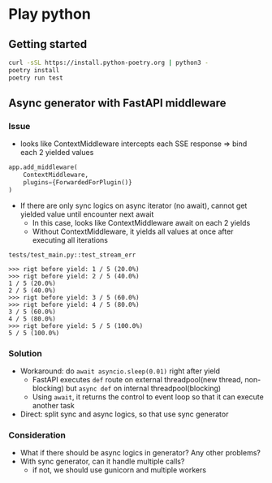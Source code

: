 # Play python

## Getting started

```sh
curl -sSL https://install.python-poetry.org | python3 -
poetry install
poetry run test
```

## Async generator with FastAPI middleware

### Issue

- looks like ContextMiddleware intercepts each SSE response => bind each 2 yielded values

```python
app.add_middleware(
    ContextMiddleware,
    plugins={ForwardedForPlugin()}
)
```

- If there are only sync logics on async iterator (no await), cannot get yielded value until encounter next await
  - In this case, looks like ContextMiddleware await on each 2 yields
  - Without ContextMiddleware, it yields all values at once after executing all iterations

```
tests/test_main.py::test_stream_err

>>> rigt before yield: 1 / 5 (20.0%)
>>> rigt before yield: 2 / 5 (40.0%)
1 / 5 (20.0%)
2 / 5 (40.0%)
>>> rigt before yield: 3 / 5 (60.0%)
>>> rigt before yield: 4 / 5 (80.0%)
3 / 5 (60.0%)
4 / 5 (80.0%)
>>> rigt before yield: 5 / 5 (100.0%)
5 / 5 (100.0%)
```

### Solution

- Workaround: do `await asyncio.sleep(0.01)` right after yield
  - FastAPI executes `def` route on external threadpool(new thread, non-blocking) but `async def` on internal threadpool(blocking)
  - Using `await`, it returns the control to event loop so that it can execute another task
- Direct: split sync and async logics, so that use sync generator

### Consideration

- What if there should be async logics in generator? Any other problems?
- With sync generator, can it handle multiple calls?
  - if not, we should use gunicorn and multiple workers
